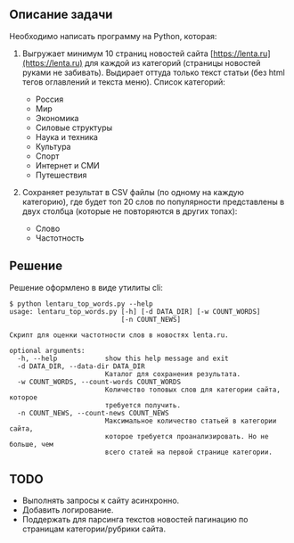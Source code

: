## Описание задачи

Необходимо написать программу на Python, которая:

1. Выгружает минимум 10 страниц новостей сайта [https://lenta.ru](https://lenta.ru) для каждой из категорий (страницы новостей руками не забивать). Выдирает оттуда только текст статьи (без html тегов оглавлений и текста меню). Список категорий:
    - Россия
    - Мир
    - Экономика
    - Силовые структуры
    - Наука и техника
    - Культура
    - Спорт
    - Интернет и СМИ
    - Путешествия

2. Сохраняет результат в CSV файлы (по одному на каждую категорию), где будет топ 20 слов по популярности представлены в двух столбца (которые не повторяются в других топах):
    - Слово
    - Частотность

## Решение

Решение оформлено в виде утилиты cli:
```
$ python lentaru_top_words.py --help
usage: lentaru_top_words.py [-h] [-d DATA_DIR] [-w COUNT_WORDS]
                            [-n COUNT_NEWS]

Скрипт для оценки частотности слов в новостях lenta.ru.

optional arguments:
  -h, --help            show this help message and exit
  -d DATA_DIR, --data-dir DATA_DIR
                        Каталог для сохранения результата.
  -w COUNT_WORDS, --count-words COUNT_WORDS
                        Количество топовых слов для категории сайта, которое
                        требуется получить.
  -n COUNT_NEWS, --count-news COUNT_NEWS
                        Максимальное количество статьей в категории сайта,
                        которое требуется проанализировать. Но не больше, чем
                        всего статей на первой странице категории.

```

## TODO

- Выполнять запросы к сайту асинхронно.
- Добавить логирование.
- Поддержать для парсинга текстов новостей пагинацию по страницам категории/рубрики сайта.

